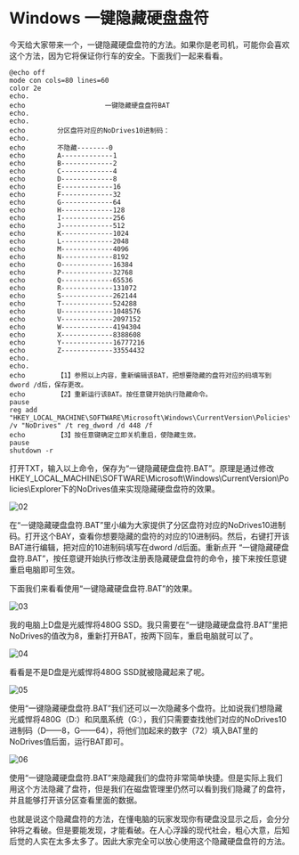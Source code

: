 
# Windows 一键隐藏硬盘盘符

今天给大家带来一个，一键隐藏硬盘盘符的方法。如果你是老司机，可能你会喜欢这个方法，因为它将保证你行车的安全。下面我们一起来看看。

```
@echo off
mode con cols=80 lines=60
color 2e
echo.
echo					一键隐藏硬盘盘符BAT
echo.
echo.
echo		分区盘符对应的NoDrives10进制码：
echo.
echo		不隐藏--------0
echo		A-------------1
echo		B-------------2
echo		C-------------4
echo		D-------------8
echo		E-------------16
echo		F-------------32
echo		G-------------64
echo		H-------------128
echo		I-------------256
echo		J-------------512
echo		K-------------1024
echo		L-------------2048
echo		M-------------4096
echo		N-------------8192
echo		O-------------16384
echo		P-------------32768
echo		Q-------------65536
echo		R-------------131072
echo		S-------------262144
echo		T-------------524288
echo		U-------------1048576
echo		V-------------2097152
echo		W-------------4194304
echo		X-------------8388608
echo		Y-------------16777216
echo		Z-------------33554432
echo.
echo.
echo		【1】参照以上内容，重新编辑该BAT，把想要隐藏的盘符对应的码填写到dword /d后，保存更改。
echo		【2】重新运行该BAT。按任意键开始执行隐藏命令。
pause
reg add "HKEY_LOCAL_MACHINE\SOFTWARE\Microsoft\Windows\CurrentVersion\Policies\Explorer" /v "NoDrives" /t reg_dword /d 448 /f
echo		【3】按任意键确定立即关机重启，使隐藏生效。
pause
shutdown -r
```

打开TXT，输入以上命令，保存为“一键隐藏硬盘盘符.BAT”。原理是通过修改HKEY_LOCAL_MACHINE\SOFTWARE\Microsoft\Windows\CurrentVersion\Policies\Explorer下的NoDrives值来实现隐藏硬盘盘符的效果。

![02](https://pic1.zhimg.com/80/v2-8d13a53424da006bce72b5ae3e92701c_720w.webp)

在“一键隐藏硬盘盘符.BAT”里小编为大家提供了分区盘符对应的NoDrives10进制码。打开这个BAY，查看你想要隐藏的盘符的对应的10进制码。然后，右键打开该BAT进行编辑，把对应的10进制码填写在dword /d后面。重新点开 “一键隐藏硬盘盘符.BAT”，按任意键开始执行修改注册表隐藏硬盘盘符的命令，接下来按任意键重启电脑即可生效。

下面我们来看看使用“一键隐藏硬盘盘符.BAT”的效果。

![03](https://pic1.zhimg.com/80/v2-f0a97b91891867c736a3942f1a882134_720w.webp)

我的电脑上D盘是光威悍将480G SSD。我只需要在“一键隐藏硬盘盘符.BAT”里把NoDrives的值改为8，重新打开BAT，按两下回车，重启电脑就可以了。

![04](https://pic2.zhimg.com/80/v2-e8c54aeda3d8ca693c199aa204989611_720w.webp)

看看是不是D盘是光威悍将480G SSD就被隐藏起来了呢。

![05](https://pic3.zhimg.com/80/v2-9f2a45304d67adce3ad0e59675d6944e_720w.webp)

使用“一键隐藏硬盘盘符.BAT”我们还可以一次隐藏多个盘符。比如说我们想隐藏光威悍将480G（D:）和凤凰系统（G:），我们只需要查找他们对应的NoDrives10进制码（D——8，G——64），将他们加起来的数字（72）填入BAT里的NoDrives值后面，运行BAT即可。

![06](https://pic1.zhimg.com/80/v2-69d7bc9d4a633b3bbbdb7e38325ad8b4_720w.webp)

使用“一键隐藏硬盘盘符.BAT”来隐藏我们的盘符非常简单快捷。但是实际上我们用这个方法隐藏了盘符，但是我们在磁盘管理里仍然可以看到我们隐藏了的盘符，并且能够打开该分区查看里面的数据。

也就是说这个隐藏盘符的方法，在懂电脑的玩家发现你有硬盘没显示之后，会分分钟将之看破。但是要能发现，才能看破。在人心浮躁的现代社会，粗心大意，后知后觉的人实在太多太多了。因此大家完全可以放心使用这个隐藏硬盘盘符的方法。